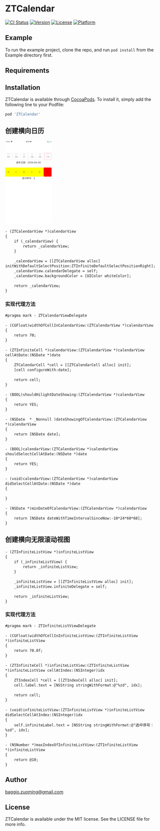 # ZTCalendar

[![CI Status](https://img.shields.io/travis/baggio.zuoming@gmail.com/ZTCalendar.svg?style=flat)](https://travis-ci.org/baggio.zuoming@gmail.com/ZTCalendar)
[![Version](https://img.shields.io/cocoapods/v/ZTCalendar.svg?style=flat)](https://cocoapods.org/pods/ZTCalendar)
[![License](https://img.shields.io/cocoapods/l/ZTCalendar.svg?style=flat)](https://cocoapods.org/pods/ZTCalendar)
[![Platform](https://img.shields.io/cocoapods/p/ZTCalendar.svg?style=flat)](https://cocoapods.org/pods/ZTCalendar)

## Example

To run the example project, clone the repo, and run `pod install` from the Example directory first.

## Requirements

## Installation

ZTCalendar is available through [CocoaPods](https://cocoapods.org). To install
it, simply add the following line to your Podfile:

```ruby
pod 'ZTCalendar'
```

## 创建横向日历

<img src="https://github.com/zuoming/ZTCalendar/blob/master/screenshot.png" width="30%" height="30%">

```objc
- (ZTCalendarView *)calendarView
{
    if (_calendarView) {
        return _calendarView;
    }
    
    _calendarView = [[ZTCalendarView alloc] initWithDefaultSelectPosition:ZTInfiniteDefaultSelectPositionRight];
    _calendarView.calendarDelegate = self;
    _calendarView.backgroundColor = [UIColor whiteColor];
    
    return _calendarView;
}

```

### 实现代理方法

```objc
#pragma mark - ZTCalendarViewDelegate

- (CGFloat)widthOfCellInCalendarView:(ZTCalendarView *)calendarView
{
    return 70;
}

- (ZTInfiniteCell *)calendarView:(ZTCalendarView *)calendarView cellAtDate:(NSDate *)date
{
    ZTCalendarCell *cell = [[ZTCalendarCell alloc] init];
    [cell configureWith:date];
    
    return cell;
}

- (BOOL)shouldHilightDateShowing:(ZTCalendarView *)calendarView
{
    return YES;
}

- (NSDate  * _Nonnull )dateShowingOfCalendarView:(ZTCalendarView *)calendarView
{
    return [NSDate date];
}

- (BOOL)calendarView:(ZTCalendarView *)calendarView shouldSelectCellAtDate:(NSDate *)date
{
    return YES;
}

- (void)calendarView:(ZTCalendarView *)calendarView didSelectCellAtDate:(NSDate *)date
{
    
}

- (NSDate *)minDateOfCalendarView:(ZTCalendarView *)calendarView
{
    return [NSDate dateWithTimeIntervalSinceNow:-10*24*60*60];
}
```

## 创建横向无限滚动视图

```objc
- (ZTInfiniteListView *)infiniteListView
{
    if (_infiniteListView) {
        return _infiniteListView;
    }
    
    _infiniteListView = [[ZTInfiniteListView alloc] init];
    _infiniteListView.infiniteDelegate = self;
    
    return _infiniteListView;
}
```

### 实现代理方法

```objc
#pragma mark - ZTInfiniteListViewDelegate

- (CGFloat)widthOfCellInInfiniteListView:(ZTInfiniteListView *)infiniteListView
{
    return 70.0f;
}

- (ZTInfiniteCell *)infiniteListView:(ZTInfiniteListView *)infiniteListView cellAtIndex:(NSInteger)idx
{
    ZTIndexCell *cell = [[ZTIndexCell alloc] init];
    cell.label.text = [NSString stringWithFormat:@"%zd", idx];
    
    return cell;
}

- (void)infiniteListView:(ZTInfiniteListView *)infiniteListView didSelectCellAtIndex:(NSInteger)idx
{
    self.infiniteLabel.text = [NSString stringWithFormat:@"选中序号：%zd", idx];
}

- (NSNumber *)maxIndexOfInfiniteListView:(ZTInfiniteListView *)infiniteListView
{
    return @10;
}
```

## Author

baggio.zuoming@gmail.com

## License

ZTCalendar is available under the MIT license. See the LICENSE file for more info.
